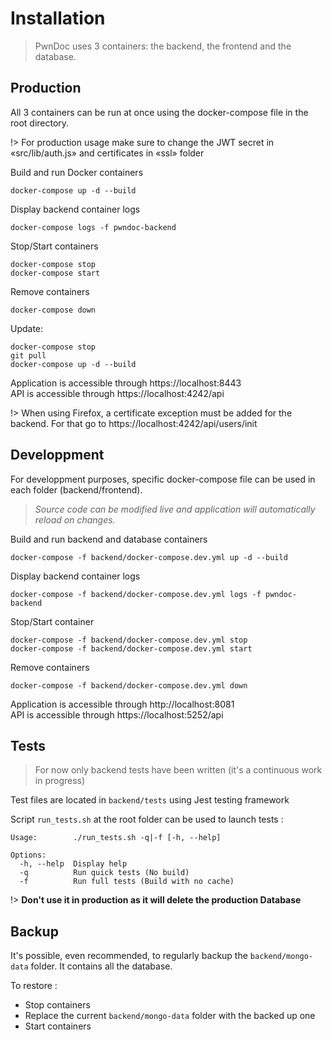 # Installation

> PwnDoc uses 3 containers: the backend, the frontend and the database. 

## Production

All 3 containers can be run at once using the docker-compose file in the root directory.

!> For production usage make sure to change the JWT secret in «src/lib/auth.js» and certificates in «ssl» folder

Build and run Docker containers
```
docker-compose up -d --build
```

Display backend container logs
```
docker-compose logs -f pwndoc-backend
```

Stop/Start containers
```
docker-compose stop
docker-compose start
```

Remove containers
```
docker-compose down
```

Update:

```
docker-compose stop
git pull
docker-compose up -d --build
```


Application is accessible through https://localhost:8443  
API is accessible through https://localhost:4242/api

!> When using Firefox, a certificate exception must be added for the backend. For that go to https://localhost:4242/api/users/init

## Developpment

For developpment purposes, specific docker-compose file can be used in each folder (backend/frontend).

> *Source code can be modified live and application will automatically reload on changes.*

Build and run backend and database containers
```
docker-compose -f backend/docker-compose.dev.yml up -d --build
```

Display backend container logs
```
docker-compose -f backend/docker-compose.dev.yml logs -f pwndoc-backend
```

Stop/Start container
```
docker-compose -f backend/docker-compose.dev.yml stop
docker-compose -f backend/docker-compose.dev.yml start
```

Remove containers
```
docker-compose -f backend/docker-compose.dev.yml down
```

Application is accessible through http://localhost:8081  
API is accessible through https://localhost:5252/api

## Tests

> For now only backend tests have been written (it's a continuous work in progress)

Test files are located in `backend/tests` using Jest testing framework

Script `run_tests.sh` at the root folder can be used to launch tests :

```
Usage:        ./run_tests.sh -q|-f [-h, --help]

Options:
  -h, --help  Display help
  -q          Run quick tests (No build)
  -f          Run full tests (Build with no cache)
```

!> **Don't use it in production as it will delete the production Database**

## Backup

It's possible, even recommended, to regularly backup the `backend/mongo-data` folder. It contains all the database.

To restore :
- Stop containers
- Replace the current `backend/mongo-data` folder with the backed up one
- Start containers
